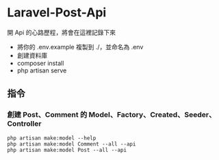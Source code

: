 # Laravel-Post-Api
開 Api 的心路歷程，將會在這裡記錄下來

 * 將你的 .env.example 複製到 ./，並命名為 .env
 * 創建資料庫
 * composer install
 * php artisan serve

## 指令
### 創建 Post、Comment 的 Model、Factory、Created、Seeder、Controller
```shell
php artisan make:model --help
php artisan make:model Comment --all --api
php artisan make:model Post --all --api
```

